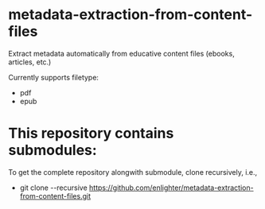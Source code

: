 # metadata-extraction-from-content-files
Extract metadata automatically from educative content files (ebooks, articles, etc.)

Currently supports filetype:
- pdf
- epub

# This repository contains submodules:
To get the complete repository alongwith submodule, clone recursively, i.e.,
- git clone --recursive https://github.com/enlighter/metadata-extraction-from-content-files.git
